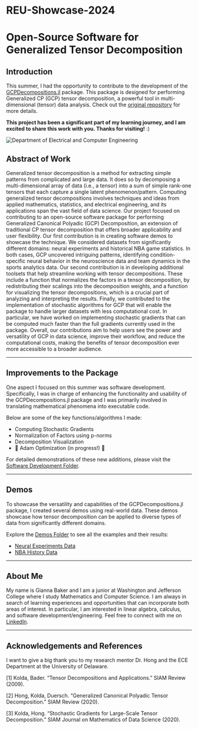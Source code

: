 # REU-Showcase-2024
# Open-Source Software for Generalized Tensor Decomposition


## Introduction
This summer, I had the opportunity to contribute to the development of the [GCPDecompositions.jl](https://github.com/dahong67/GCPDecompositions.jl) package. This package is designed for performing Generalized CP (GCP) tensor decomposition, a powerful tool in multi-dimensional (tensor) data analysis. Check out the [original repository](https://github.com/dahong67/GCPDecompositions.jl) for more details.

**This project has been a significant part of my learning journey, and I am excited to share this work with you. Thanks for visiting!** :)

![Department of Electrical and Computer Engineering](https://1000logos.net/wp-content/uploads/2022/07/University-of-Delaware-Seal-768x432.png)

## Abstract of Work
Generalized tensor decomposition is a method for extracting simple patterns from complicated and large data.  It does so by decomposing a multi-dimensional array of data (i.e., a tensor) into a sum of simple rank-one tensors that each capture a single latent phenomenon/pattern.  Computing generalized tensor decompositions involves techniques and ideas from applied mathematics, statistics, and electrical engineering, and its applications span the vast field of data science.  Our project focused on contributing to an open-source software package for performing Generalized Canonical Polyadic (GCP) Decomposition, an extension of traditional CP tensor decomposition that offers broader applicability and user flexibility.  Our first contribution is in creating software demos to showcase the technique.  We considered datasets from significantly different domains: neural experiments and historical NBA game statistics.  In both cases, GCP uncovered intriguing patterns, identifying condition-specific neural behavior in the neuroscience data and team dynamics in the sports analytics data.  Our second contribution is in developing additional toolsets that help streamline working with tensor decompositions.  These include a function that normalizes the factors in a tensor decomposition, by redistributing their scalings into the decomposition weights, and a function for visualizing the tensor decompositions, which is a crucial part of analyzing and interpreting the results.  Finally, we contributed to the implementation of stochastic algorithms for GCP that will enable the package to handle larger datasets with less computational cost.  In particular, we have worked on implementing stochastic gradients that can be computed much faster than the full gradients currently used in the package. Overall, our contributions aim to help users see the power and versatility of GCP in data science, improve their workflow, and reduce the computational costs, making the benefits of tensor decomposition ever more accessible to a broader audience.

---

## Improvements to the Package
One aspect I focused on this summer was software development.  Specifically, I was in charge of enhancing the functionality and usability of the GCPDecompositions.jl package and I was primarily involved in translating mathematical phenomena into executable code. 

Below are some of the key functions/algorithms I made:

- Computing Stochastic Gradients
- Normalization of Factors using p-norms
- Decomposition Visualization
- 🚧 Adam Optimization (in progress!) 🚧

For detailed demonstrations of these new additions, please visit the [Software Development Folder](https://github.com/bakergg/REU-Showcase-2024/tree/main/Software%20Development).

---

## Demos
To showcase the versatility and capabilities of the GCPDecompositions.jl package, I created several demos using real-world data. These demos showcase how tensor decomposition can be applied to diverse types of data from significantly different domains.

Explore the [Demos Folder](https://github.com/bakergg/REU-Showcase-2024/tree/main/Demos) to see all the examples and their results:
- [Neural Experiments Data](https://github.com/bakergg/REU-Showcase-2024/blob/main/Demos/Neuroscience%20Demo.pdf)
- [NBA History Data](https://github.com/bakergg/REU-Showcase-2024/blob/main/Demos/Sports%20Analytics%20Demo.pdf)


---

## About Me
My name is Gianna Baker and I am a junior at Washington and Jefferson College where I study Mathematics and Computer Science.  I am always in search of learning experiences and opportunities that can incorporate both areas of interest.  In particular, I am interested in linear algebra, calculus, and software development/engineering.  Feel free to connect with me on [LinkedIn](https://www.linkedin.com/in/gianna-baker/).

---

## Acknowledgements and References
I want to give a big thank you to my research mentor Dr. Hong and the ECE Department at the University of Delaware.

[1] Kolda, Bader. “Tensor Decompositions and Applications.” SIAM Review (2009).

[2] Hong, Kolda, Duersch. “Generalized Canonical Polyadic Tensor Decomposition.” SIAM Review (2020).

[3] Kolda, Hong. “Stochastic Gradients for Large-Scale Tensor Decomposition.” SIAM Journal on Mathematics of Data Science (2020).







